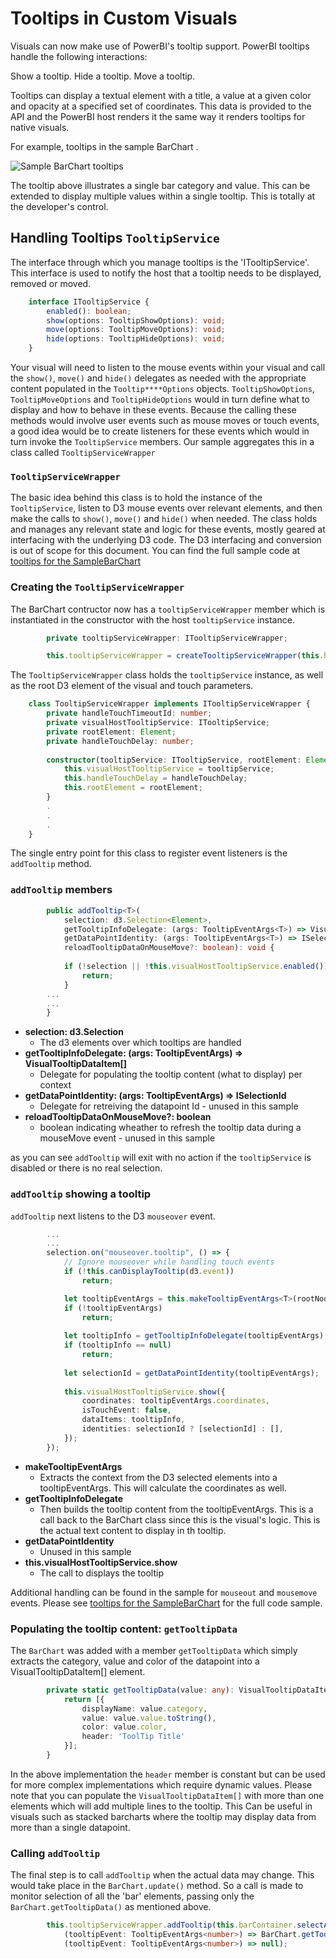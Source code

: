 # Tooltips in Custom Visuals 

Visuals can now make use of PowerBI's tooltip support. PowerBI tooltips handle the following interactions:

Show a tooltip.
Hide a tooltip.
Move a tooltip.

Tooltips can display a textual element with a title, a value at a given color and opacity at a specified set of coordinates. This data is provided to the API and the PowerBI host renders it the same way it renders tooltips for native visuals.

For example, tooltips in the sample BarChart .

![Sample BarChart tooltips](../images/TooltipsInSampleBarChart.png)

The tooltip above illustrates a single bar category and value. This can be extended to display multiple values within a single tooltip. This is totally at the developer's control. 

## Handling Tooltips `TooltipService`

The interface through which you manage tooltips is the 'ITooltipService'. This interface is used to notify the host that a tooltip needs to be displayed, removed or moved.

```typescript
    interface ITooltipService {
        enabled(): boolean;
        show(options: TooltipShowOptions): void;
        move(options: TooltipMoveOptions): void;
        hide(options: TooltipHideOptions): void;
    }
```

Your visual will need to listen to the mouse events within your visual and call the `show()`, `move()` and `hide()` delegates as needed with the appropriate content populated in the `Tooltip****Options` objects. 
`TooltipShowOptions`, `TooltipMoveOptions` and `TooltipHideOptions` would in turn define what to display and how to behave in these events. 
Because the calling these methods would involve user events such as mouse moves or touch events, a good idea would be to create listeners for these events which would in turn invoke the `TooltipService` members.
Our sample aggregates this in a class called `TooltipServiceWrapper` 

### `TooltipServiceWrapper`
The basic idea behind this class is to hold the instance of the `TooltipService`, listen to D3 mouse events over relevant elements, and then make the calls to `show()`, `move()` and `hide()` when needed.
The class holds and manages any relevant state and logic for these events, mostly geared at interfacing with the underlying D3 code. The D3 interfacing and conversion is out of scope for this document. 
You can find the full sample code at [tooltips for the SampleBarChart](https://github.com/Microsoft/PowerBI-visuals-sampleBarChart/commit/981b021612d7b333adffe9f723ab27783c76fb14)

### Creating the `TooltipServiceWrapper`

The BarChart contructor now has a `tooltipServiceWrapper` member which is instantiated in the constructor with the host `tooltipService` instance.

```typescript
        private tooltipServiceWrapper: ITooltipServiceWrapper;

        this.tooltipServiceWrapper = createTooltipServiceWrapper(this.host.tooltipService, options.element);
```

The `TooltipServiceWrapper` class holds the `tooltipService` instance,  as well as the root D3 element of the visual and touch parameters.

```typescript
    class TooltipServiceWrapper implements ITooltipServiceWrapper {
        private handleTouchTimeoutId: number;
        private visualHostTooltipService: ITooltipService;
        private rootElement: Element;
        private handleTouchDelay: number;
        
        constructor(tooltipService: ITooltipService, rootElement: Element, handleTouchDelay: number) {
            this.visualHostTooltipService = tooltipService;
            this.handleTouchDelay = handleTouchDelay;
            this.rootElement = rootElement;
        }
        .
        .
        .
    }
```

The single entry point for this class to register event listeners is the `addTooltip` method.

### `addTooltip` members
```typescript
        public addTooltip<T>(
            selection: d3.Selection<Element>,
            getTooltipInfoDelegate: (args: TooltipEventArgs<T>) => VisualTooltipDataItem[],
            getDataPointIdentity: (args: TooltipEventArgs<T>) => ISelectionId,
            reloadTooltipDataOnMouseMove?: boolean): void {
            
            if (!selection || !this.visualHostTooltipService.enabled()) {
                return;
            }
        ...
        ...
        }
```
* **selection: d3.Selection<Element>**
    * The d3 elements over which tooltips are handled
* **getTooltipInfoDelegate: (args: TooltipEventArgs<T>) => VisualTooltipDataItem[]**
    * Delegate for populating the tooltip content (what to display) per context
* **getDataPointIdentity: (args: TooltipEventArgs<T>) => ISelectionId**
    * Delegate for retreiving the datapoint Id - unused in this sample 
* **reloadTooltipDataOnMouseMove?: boolean**
    * boolean indicating wheather to refresh the tooltip data during a mouseMove event - unused in this sample

as you can see `addTooltip` will exit with no action if the `tooltipService` is disabled or there is no real selection.

### `addTooltip` showing a tooltip 

`addTooltip` next listens to the D3 `mouseover` event. 

```typescript
        ...
        ...
        selection.on("mouseover.tooltip", () => {
            // Ignore mouseover while handling touch events
            if (!this.canDisplayTooltip(d3.event))
                return;

            let tooltipEventArgs = this.makeTooltipEventArgs<T>(rootNode, true, false);
            if (!tooltipEventArgs)
                return;
            
            let tooltipInfo = getTooltipInfoDelegate(tooltipEventArgs);
            if (tooltipInfo == null)
                return;
                
            let selectionId = getDataPointIdentity(tooltipEventArgs);
            
            this.visualHostTooltipService.show({
                coordinates: tooltipEventArgs.coordinates,
                isTouchEvent: false,
                dataItems: tooltipInfo,
                identities: selectionId ? [selectionId] : [],
            });
        });
```

* **makeTooltipEventArgs**
    * Extracts the context from the D3 selected elements into a tooltipEventArgs. This will calculate the coordinates as well.
* **getTooltipInfoDelegate**
    * Then builds the tooltip content from the tooltipEventArgs. This is a call back to the BarChart class since this is the visual's logic. This is the actual text content to display in th tooltip.
* **getDataPointIdentity**
    * Unused in this sample 
* **this.visualHostTooltipService.show**
    * The call to displays the tooltip  

Additional handling can be found in the sample for `mouseout` and `mousemove` events. Please see [tooltips for the SampleBarChart](https://github.com/Microsoft/PowerBI-visuals-sampleBarChart/commit/981b021612d7b333adffe9f723ab27783c76fb14) for the full code sample.

### Populating the tooltip content: `getTooltipData`

The `BarChart` was added with a member `getTooltipData` which simply extracts the category, value and color of the datapoint into a VisualTooltipDataItem[] element.

```typescript
        private static getTooltipData(value: any): VisualTooltipDataItem[] {
            return [{
                displayName: value.category,
                value: value.value.toString(),
                color: value.color,
                header: 'ToolTip Title'
            }];
        }
```

In the above implementation the `header` member is constant but can be used for more complex implementations which require dynamic values. Please note that you can populate the `VisualTooltipDataItem[]` with more than one elements which will add multiple lines to the tooltip. This Can be useful in visuals such as stacked barcharts where the tooltip may display data from more than a single datapoint.

### Calling `addTooltip`

The final step is to call `addTooltip` when the actual data may change. This would take place in the `BarChart.update()` method. So a call is made to monitor selection of all the 'bar' elements, passing only the `BarChart.getTooltipData()` as mentioned above. 
```typescript
        this.tooltipServiceWrapper.addTooltip(this.barContainer.selectAll('.bar'), 
            (tooltipEvent: TooltipEventArgs<number>) => BarChart.getTooltipData(tooltipEvent.data),
            (tooltipEvent: TooltipEventArgs<number>) => null);
```
